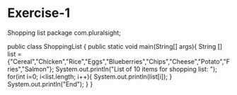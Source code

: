 # Exercise-1
Shopping list
package com.pluralsight;

public class ShoppingList {
    public static void main(String[] args){
        String [] list ={"Cereal","Chicken","Rice","Eggs","Blueberries","Chips","Cheese","Potato","Fries","Salmon"};
        System.out.println("List of 10 items for shopping list: ");
        for(int i=0; i<list.length; i++){
            System.out.println(list[i]);
        }
        System.out.println("End");
    }
}
